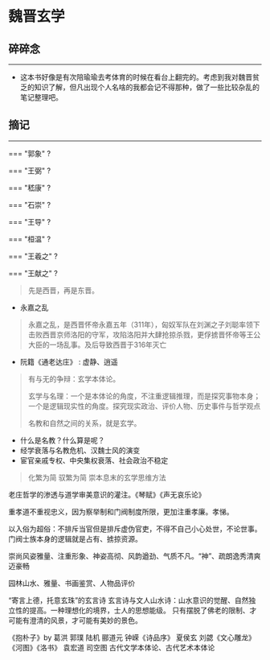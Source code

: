 # 魏晋玄学

## 碎碎念
----

- 这本书好像是有次陪瑜瑜去考体育的时候在看台上翻完的。考虑到我对魏晋贫乏的知识了解，但凡出现个人名啥的我都会记不得那种，做了一些比较杂乱的笔记整理吧。


## 摘记
--------

=== "郭象"
    ?

=== "王弼"
    ?

=== "嵇康"
    ?

=== "石崇"
    ?

=== "王导"
    ?

=== "桓温"
    ?

=== "王羲之"
    ?

=== "王献之"
    ?


> 先是西晋，再是东晋。
- 永嘉之乱
> 永嘉之乱，是西晋怀帝永嘉五年（311年），匈奴军队在刘渊之子刘聪率领下击败西晋京师洛阳的守军，攻陷洛阳并大肆抢掠杀戮，更俘掳晋怀帝等王公大臣的一场乱事。及后导致西晋于316年灭亡


- 阮籍《通老达庄》 : 虚静、逍遥

> 有与无的争辩：玄学本体论。
> 
> 玄学与名理：一个是本体论的角度，不注重逻辑推理，而是探究事物本身；一个是逻辑现实性的角度。探究现实政治、评价人物、历史事件与哲学观点
> 
> 名教和自然之间的关系，就是玄学。
- 什么是名教？什么算是呢？
- 经学衰落与名教危机、汉魏士风的演变
- 宦官亲戚专权、中央集权衰落、社会政治不稳定
> 化繁为简
> 驭繁为简
> 崇本息末的玄学思维方法

老庄哲学的渗透与道学审美意识的灌注。《琴赋》《声无哀乐论》

重孝道不重视忠义，因为察举制和门阀制度所限，更加注重孝廉。孝悌。

以入俗为超俗：不排斥当官但是排斥虚伪官吏，不得不自己小心处世，不论世事。
门阀士族本身的逻辑就是占有、掳掠资源。

崇尚风姿雅量、注重形象、神姿高彻、风韵遒劲、气质不凡。“神”、疏朗逸秀清爽迈豪畅

园林山水、雅量、书画鉴赏、人物品评价

“寄言上德，托意玄珠”的玄言诗
玄言诗与文人山水诗：山水意识的觉醒、自然独立性的提高。一种理想化的境界，士人的思想能级。
只有摆脱了佛老的限制、才可能有澄清的风景，才可能有美妙的景色。

《抱朴子》by 葛洪
郭璞
陆机
郦道元
钟嵘《诗品序》
夏侯玄
刘勰《文心雕龙》
《河图》《洛书》
袁宏道
司空图
古代文学本体论、古代艺术本体论

